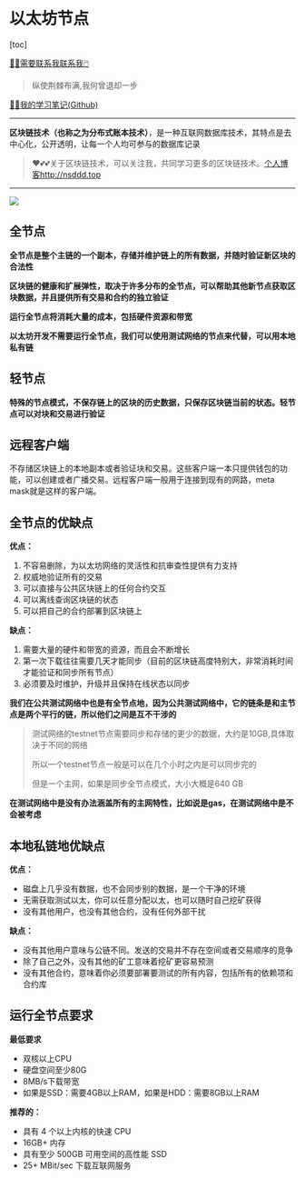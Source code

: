 # 以太坊节点

[toc]

[😶‍🌫️需要联系我联系我🖱️](xxw@nsddd.top)

>   纵使荆棘布满,我何曾退却一步

[😶‍🌫️我的学习笔记(Github)](https://github.com/3293172751/golang-rearn)

---

**区块链技术（也称之为分布式账本技术）**，是一种互联网数据库技术，其特点是去中心化，公开透明，让每一个人均可参与的数据库记录

>   ❤️💕💕关于区块链技术，可以关注我，共同学习更多的区块链技术。[个人博客http://nsddd.top](http://nsddd.top)

---

<a href = "https://etherscan.io/ "><img src = "https://s2.loli.net/2022/03/20/gTiDdUAxtHGJ4f8.png"></a>

## 全节点

**全节点是整个主链的一个副本，存储并维护链上的所有数据，并随时验证新区块的合法性**

**区块链的健康和扩展弹性，取决于许多分布的全节点，可以帮助其他新节点获取区块数据，并且提供所有交易和合约的独立验证**

**运行全节点将消耗大量的成本，包括硬件资源和带宽**

**以太坊开发不需要运行全节点，我们可以使用测试网络的节点来代替，可以用本地私有链**



## 轻节点

**特殊的节点模式，不保存链上的区块的历史数据，只保存区块链当前的状态。轻节点可以对块和交易进行验证**



## 远程客户端

不存储区块链上的本地副本或者验证块和交易。这些客户端一本只提供钱包的功能，可以创建或者广播交易。远程客户端一般用于连接到现有的网路，meta mask就是这样的客户端。



## 全节点的优缺点

**优点：**

1. 不容易删除，为以太坊网络的灵活性和抗审查性提供有力支持
2. 权威地验证所有的交易
3. 可以直接与公共区块链上的任何合约交互
4. 可以离线查询区块链的状态
5. 可以把自己的合约部署到区块链上

**缺点：**

1. 需要大量的硬件和带宽的资源，而且会不断增长
2. 第一次下载往往需要几天才能同步（目前的区块链高度特别大，非常消耗时间才能验证和同步所有节点）
3. 必须要及时维护，升级并且保持在线状态以同步



**我们在公共测试网络中也是有全节点地，因为公共测试网络中，它的链条是和主节点是两个平行的链，所以他们之间是互不干涉的**

> 测试网络的testnet节点需要同步和存储的更少的数据，大约是10GB,具体取决于不同的网络
>
> 所以一个testnet节点一般是可以在几个小时之内是可以同步完的
>
> 但是一个主网，如果是同步全节点模式，大小大概是640 GB



**在测试网络中是没有办法涵盖所有的主网特性，比如说是gas，在测试网络中是不会被考虑**



## 本地私链地优缺点

**优点：**

+ 磁盘上几乎没有数据，也不会同步别的数据，是一个干净的环境
+ 无需获取测试以太，你可以任意分配以太，也可以随时自己挖矿获得
+ 没有其他用户，也没有其他合约，没有任何外部干扰

**缺点：**

+ 没有其他用户意味与公链不同。发送的交易并不存在空间或者交易顺序的竞争
+ 除了自己之外，没有其他的矿工意味着挖矿更容易预测
+ 没有其他合约，意味着你必须要部署要测试的所有内容，包括所有的依赖项和合约库



## 运行全节点要求

**最低要求**

+ 双核以上CPU
+ 硬盘空间至少80G
+ 8MB/s下载带宽
+ 如果是SSD：需要4GB以上RAM，如果是HDD：需要8GB以上RAM

**推荐的：**

- 具有 4 个以上内核的快速 CPU
- 16GB+ 内存
- 具有至少 500GB 可用空间的高性能 SSD
- 25+ MBit/sec 下载互联网服务



